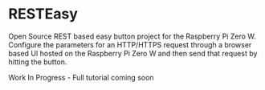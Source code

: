 # RESTEasy
Open Source REST based easy button project for the Raspberry Pi Zero W.
Configure the parameters for an HTTP/HTTPS request through a browser based UI hosted on the Raspberry Pi Zero W and then send that request by hitting the button.

Work In Progress - Full tutorial coming soon


